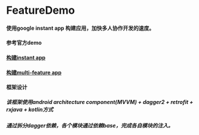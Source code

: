 # FeatureDemo

#### 使用google instant app 构建应用，加快多人协作开发的速度。

#### 参考官方demo

#### [构建instant app](https://codelabs.developers.google.com/codelabs/android-instant-apps/index.html#0)

#### [构建multi-feature app](https://codelabs.developers.google.com/codelabs/android-multi-feature-instant-app/#0)

#### 框架设计

##### 该框架使用android architecture component(MVVM) + dagger2 + retrofit + rxjava + kotlin方式
##### 通过拆分dagger依赖，各个模块通过依赖base，完成各自模块的注入。
